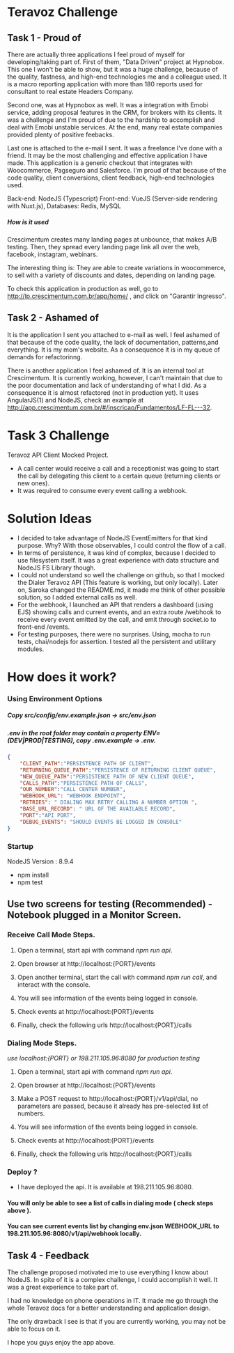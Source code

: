# Teravoz Challenge

## Task 1 - Proud of

There are actually three applications I feel proud of myself for developing/taking part of. First of them, "Data Driven" project at Hypnobox. This one I won't be able to show, but it was a huge challenge, because of the quality, fastness, and high-end technologies me and a colleague used. It is a macro reporting application with more than 180 reports used for consultant to real estate Headers Company. 

Second one, was at Hypnobox as well. It was a integration with Emobi service, adding proposal features in the CRM, for brokers with its clients. It was a challenge and I'm proud of due to the hardship to accomplish and deal with Emobi unstable services. At the end, many real estate companies provided plenty of positive feebacks.

Last one is attached to the e-mail I sent. It was a freelance I've done with a friend. It may be the most challenging and effective application I have made. This application is a generic checkout that integrates with Woocommerce, Pagseguro and Salesforce. I'm proud of that because of the code quality, client conversions, client feedback, high-end technologies used. 

Back-end: NodeJS (Typescript)
Front-end: VueJS (Server-side rendering with Nuxt.js),
Databases: Redis, MySQL

##### How is it used

Crescimentum creates many landing pages at unbounce, that makes A/B testing. Then, they spread every landing page link all over the web, facebook, instagram, webinars. 

The interesting thing is: They are able to create variations in woocommerce, to sell with a variety of discounts and dates, depending on landing page.

To check this application in production as well, go to http://lp.crescimentum.com.br/app/home/ , and click on "Garantir Ingresso".


## Task 2 - Ashamed of

It is the application I sent you attached to e-mail as well. I feel ashamed of that because of the code quality, the lack of documentation, patterns,and everything. It is my mom's website. As a consequence it is in my queue of demands for refactorinng.

There is another application I feel ashamed of. It is an internal tool at Crescimentum. It is currently working, however, I can't maintain that due to the poor documentation and lack of understanding of what I did. As a consequence it is almost refactored (not in production yet). It uses AngularJS(1) and NodeJS, check an example at http://app.crescimentum.com.br/#/inscricao/Fundamentos/LF-FL---32.


# Task 3 Challenge

Teravoz API Client Mocked Project.
  
  * A call center would receive a call and a receptionist was going to start the call by delegating this client to a certain queue (returning clients or new ones).
  * It was required to consume every event calling a webhook.
  
# Solution Ideas
  * I decided to take advantage of NodeJS EventEmitters for that kind purpose. Why? With those observables, I could control the     flow of a call.
  * In terms of persistence, it was kind of complex, because I decided to use filesystem itself. It was a great experience         with data structure and NodeJS FS Library though.
  * I could not understand so well the challenge on github, so that I mocked the Dialer Teravoz API (This feature is working, but only locally). Later on, Saroka changed the README.md, it made me think of other possible solution, so I added external calls as well.
  * For the webhook, I launched an API that renders a dashboard (using EJS) showing calls and current events, and an extra route /webhook to receive every event emitted by the call, and emit through socket.io to front-end /events.
  * For testing purposes, there were no surprises. Using, mocha to run tests, chai/nodejs for assertion. I tested all the persistent and utilitary modules. 
  
# How does it work?

### Using Environment Options


##### Copy src/config/env.example.json -> src/env.json
##### .env in the root folder may contain a property ENV=(DEV|PROD|TESTING), copy .env.example -> .env.

```json
{
    "CLIENT_PATH":"PERSISTENCE PATH OF CLIENT", 
    "RETURNING_QUEUE_PATH":"PERSISTENCE OF RETURNING CLIENT QUEUE",
    "NEW_QUEUE_PATH":"PERSISTENCE PATH OF NEW CLIENT QUEUE",
    "CALLS_PATH":"PERSISTENCE PATH OF CALLS",
    "OUR_NUMBER":"CALL CENTER NUMBER",
    "WEBHOOK_URL": "WEBHOOK ENDPOINT",
    "RETRIES": " DIALING MAX RETRY CALLING A NUMBER OPTION ",
    "BASE_URL_RECORD": " URL OF THE AVAILABLE RECORD",
    "PORT":"API PORT",
    "DEBUG_EVENTS": "SHOULD EVENTS BE LOGGED IN CONSOLE"
}
```

### Startup

NodeJS Version : 8.9.4

* npm install
* npm test



## Use two screens for testing (Recommended) - Notebook plugged in a Monitor Screen.

### Receive Call Mode Steps.

1. Open a terminal, start api with command *npm run api*.

2. Open browser at http://localhost:{PORT}/events

3. Open another terminal, start the call with command  *npm run call*, and interact with the console.

4. You will see information of the events being logged in console.

5. Check events at http://localhost:{PORT}/events

6. Finally, check the following urls http://localhost:{PORT}/calls

### Dialing Mode Steps.

*use localhost:{PORT} or 198.211.105.96:8080 for production testing*

1. Open a terminal, start api with command *npm run api*.

2. Open browser at http://localhost:{PORT}/events

3. Make a POST request to http://localhost:{PORT}/v1/api/dial, no parameters are passed, because it already has pre-selected list of numbers.

4. You will see information of the events being logged in console.

5. Check events at http://localhost:{PORT}/events

6. Finally, check the following urls http://localhost:{PORT}/calls

### Deploy ?

* I have deployed the api. It is available at 198.211.105.96:8080.

#### You will only be able to see a list of calls in dialing mode ( check steps above ).

#### You can see current events list by changing env.json WEBHOOK_URL to 198.211.105.96:8080/v1/api/webhook locally.


## Task 4 - Feedback

The challenge proposed motivated me to use everything I know about NodeJS. In spite of it is a complex challenge, I could accomplish it well. It was a great experience to take part of. 

I had no knowledge on phone operations in IT. It made me go through the whole Teravoz docs for a better understanding and application design.

The only drawback I see is that if you are currently working, you may not be able to focus on it.

I hope you guys enjoy the app above.

 













